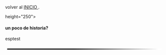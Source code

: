 
volver al [INICIO ](index.md).


height="250">


#### un poco de historia?
esptest


<script type="module" src="install-button.js?module"></script>
<esp-web-install-button manifest="firmware/firmware_build/esp32/manifest.json"></esp-web-install-button>

<img src="imagenes/line.png"
height="5">


